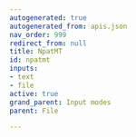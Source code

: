```yaml
---
autogenerated: true
autogenerated_from: apis.json
nav_order: 999
redirect_from: null
title: NpatMT
id: npatmt
inputs:
- text
- file
active: true
grand_parent: Input modes
parent: File

---
```


